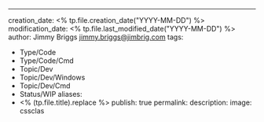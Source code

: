 ---
creation_date: <% tp.file.creation_date("YYYY-MM-DD") %>
modification_date: <% tp.file.last_modified_date("YYYY-MM-DD") %>
author: Jimmy Briggs <jimmy.briggs@jimbrig.com>
tags:
  - Type/Code
  - Type/Code/Cmd
  - Topic/Dev
  - Topic/Dev/Windows
  - Topic/Dev/Cmd
  - Status/WIP
aliases:
  - <% (tp.file.title).replace %>
publish: true
permalink:
description:
image:
cssclas